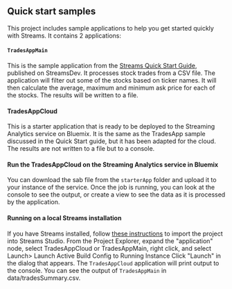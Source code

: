 ## Quick start samples
This project includes sample applications to help you get started quickly with Streams.
It contains 2 applications:

#### `TradesAppMain`
This is the sample application from the [Streams Quick Start Guide](https://developer.ibm.com/streamsdev/docs/streams-quick-start-guide/), published on StreamsDev.
It processes stock trades from a CSV file.  The application will filter out some of the stocks based on ticker names.  It will then calculate the average, maximum and minimum ask price for each of the stocks.  The results will be written to a file.
 
#### TradesAppCloud 
This is a starter application that is ready to be deployed to the Streaming Analytics service on Bluemix.  It is the same as the TradesApp sample discussed in the Quick Start guide, but it has been adapted for the cloud.  The results are not written to a file but to a console.  

#### Run the TradesAppCloud on the Streaming Analytics service in Bluemix
You can download the sab file from the `starterApp` folder and upload it to your instance of the service.
Once the job is running, you can look at the console to see the output, or create a view to see the data as it is processed by the application.


#### Running on a  local Streams installation
If you have Streams installed, follow [these instructions](https://developer.ibm.com/streamsdev/docs/studio-quick-start/#launching) to import the project into Streams Studio.
From the Project Explorer, expand the "application" node, select TradesAppCloud or TradesAppMain, right click, and select Launch> Launch Active Build Config to Running Instance
Click "Launch" in the dialog that appears.
The `TradesAppCloud` application will print output to the console.
You can see the output of `TradesAppMain` in data/tradesSummary.csv.


